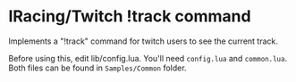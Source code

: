 ﻿# IRacing/Twitch !track command

Implements a "!track" command for twitch users to see the current track.

Before using this, edit lib/config.lua. You'll need `config.lua` and 
`common.lua`. Both files can be found in `Samples/Common` folder.

